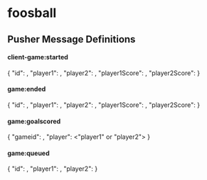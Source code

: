 # foosball

<h2>Pusher Message Definitions</h2>

<h4>client-game:started</h4>
      {
        "id": <int>,
        "player1": <player identifier of some sort>,
        "player2": <player identifier of some sort>,
        "player1Score": <int>,
        "player2Score": <int>
      }
  
<h4>game:ended</h4>
    {
        "id": <int>,
        "player1": <player identifier of some sort>,
        "player2": <player identifier of some sort>,
        "player1Score": <int>,
        "player2Score": <int>
    }
  
<h4>game:goalscored</h4>
    {
        "gameid": <id of game>,
        "player": <"player1" or "player2">
    }

<h4>game:queued</h4>
    {
        "id": <int>,
        "player1": <player identifier>,
        "player2": <player identifier>
    }
